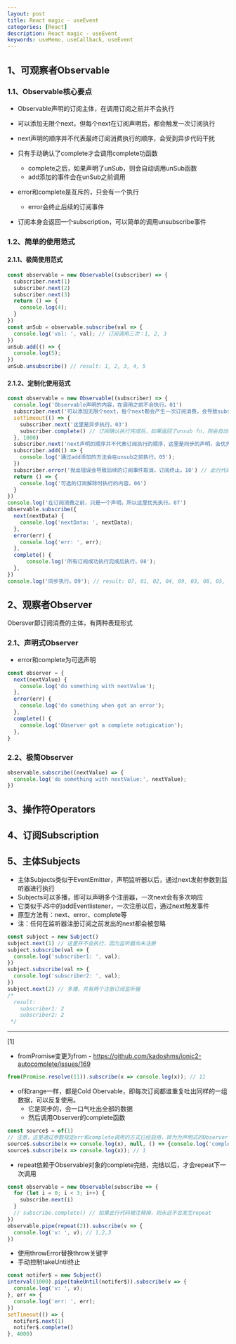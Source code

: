 ```yaml
---
layout: post
title: React magic - useEvent
categories: [React]
description: React magic - useEvent
keywords: useMemo, useCallback, useEvent
---
```

## 1、可观察者Observable

### 1.1、Observable核心要点

* Observable声明的订阅主体，在调用订阅之前并不会执行
* 可以添加无限个next，但每个next在订阅声明后，都会触发一次订阅执行
* next声明的顺序并不代表最终订阅消费执行的顺序，会受到异步代码干扰
* 只有手动确认了complete才会调用complete功函数

  * complete之后，如果声明了unSub，则会自动调用unSub函数
  * add添加的事件会在unSub之前调用
* error和complete是互斥的，只会有一个执行

  * error会终止后续的订阅事件
* 订阅本身会返回一个subscription，可以简单的调用unsubscribe事件

### 1.2、简单的使用范式

#### 2.1.1、极简使用范式

```typescript
const observable = new Observable((subscriber) => {
  subscriber.next(1)
  subscriber.next(2)
  subscriber.next(3)
  return () => {
    console.log(4);
  }
})
const unSub = observable.subscribe(val => {
  console.log('val: ', val); // 订阅调用三次：1, 2, 3
})
unSub.add(() => {
  console.log(5);
})
unSub.unsubscribe() // result: 1, 2, 3, 4, 5
```

#### 2.1.2、定制化使用范式

```typescript
const observable = new Observable((subscriber) => {
  console.log('Observable声明的内容，在调用之前不会执行。01')
  subscriber.next('可以添加无限个next，每个next都会产生一次订阅消费，会导致subscribe的next执行多次。02')
  setTimeout(() => {
    subscriber.next('这里是异步执行。03')
    subscriber.complete() // 订阅确认执行完成后，如果返回了unsub fn，则会自动执行unsud fn
  }, 1000)
  subscriber.next('next声明的顺序并不代表订阅执行的顺序，这里是同步的声明，会优先执行。04')
  subscriber.add(() => {
    console.log('通过add添加的方法会在unsub之前执行。05');
  })
  subscriber.error('抛出错误会导致后续的订阅事件取消，订阅终止。10') // 此行代码不注释时：07, 01, 02, 04, 10, 05, 06, 09。不会执行：03, 08
  return () => {
    console.log('可选的订阅解除时执行的内容。06')
  }
})
console.log('在订阅消费之前，只是一个声明，所以这里优先执行。07')
observable.subscribe({
  next(nextData) {
    console.log('nextData: ', nextData);
  },
  error(err) {
    console.log('err: ', err);
  },
  complete() {
      console.log('所有订阅成功执行完成后执行。08');
  },
})
console.log('同步执行。09'); // result: 07, 01, 02, 04, 09, 03, 08, 05, 06
```

## 2、观察者Observer

Obersver即订阅消费的主体，有两种表现形式

### 2.1、声明式Observer

* error和complete为可选声明

```typescript
const observer = {
  next(nextValue) {
    console.log('do something with nextValue');
  },
  error(err) {
    console.log('do something when got an error');
  },
  complete() {
    console.log('Observer got a complete notigication');
  },
}
```

### 2.2、极简Observer

```typescript
observable.subscribe((nextValue) => {
  console.log('do something with nextValue:', nextValue);
})
```

## 3、操作符Operators

## 4、订阅Subscription

## 5、主体Subjects

* 主体Subjects类似于EventEmitter，声明监听器以后，通过next发射参数到监听器进行执行
* Subjects可以多播，即可以声明多个注册器，一次next会有多次响应
* 它类似于JS中的addEventlistener，一次注册以后，通过next触发事件
* 原型方法有：next、error、complete等
* 注：任何在监听器注册订阅之前发出的next都会被忽略

```typescript
const subject = new Subject()
subject.next(1) // 这里并不会执行，因为监听器尚未注册
subject.subscribe(val => {
  console.log('subscriber1: ', val);
})
subject.subscribe(val => {
  console.log('subscriber2: ', val);
})
subject.next(2) // 多播，共有两个注册订阅监听器
/* 
  result: 
    subscriber1: 2 
    subscriber2: 2
 */
```

---

[1] []()

* fromPromise变更为from - https://github.com/kadoshms/ionic2-autocomplete/issues/169

```typescript
from(Promise.resolve(11)).subscribe(x => console.log(x)); // 11
```

* of和range一样，都是Cold Obervable，即每次订阅都谁重复吐出同样的一组数据，可以反复使用。
  * 它是同步的，会一口气吐出全部的数据
  * 然后调用Observer的complete函数

```typescript
const source$ = of(1)
// 注意，这里通过参数规定err和complete调用的方式已经启用，转为为声明式的Observer Object
source$.subscribe(x => console.log(x), null, () => {console.log('complete')}); // 1 complete
source$.subscribe(x => console.log(x)); // 1
```

* repeat依赖于Observable对象的complete完结，完结以后，才会repeat下一次调用

```typescript
const observable = new Observable(subscribe => {
  for (let i = 0; i < 3; i++) {
    subscribe.next(i)
  }
  // subscribe.complete() // 如果此行代码被注释掉，则永远不会发生repeat
})
observable.pipe(repeat(2)).subscribe(v => {
  console.log('v: ', v); // 1,2,3
})
```

* 使用throwError替换throw关键字
* 手动控制takeUntil终止

```typescript
const notifer$ = new Subject()
interval(1000).pipe(takeUntil(notifer$)).subscribe(v => {
  console.log('v: ', v);
}, err => {
  console.log('err: ', err);
})
setTimeout(() => {
  notifer$.next(1)
  notifer$.complete()
}, 4000)
```
